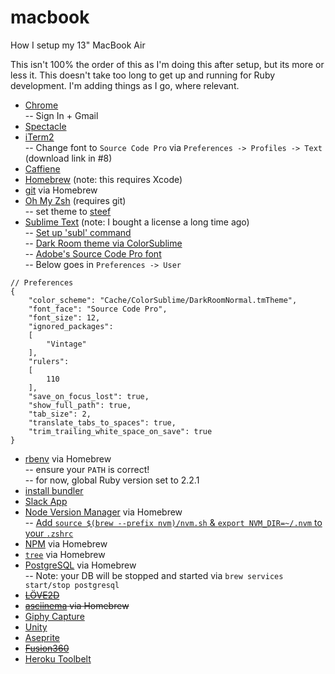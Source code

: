 # macbook
How I setup my 13" MacBook Air

This isn't 100% the order of this as I'm doing this after setup, but its more or less it. This doesn't take too long to get up and running for Ruby development. I'm adding things as I go, where relevant.

- [Chrome](https://www.google.com/chrome/browser/desktop/index.html)<br>
    -- Sign In + Gmail
- [Spectacle](https://www.spectacleapp.com/)
- [iTerm2](https://www.iterm2.com/)<br>
    -- Change font to `Source Code Pro` via `Preferences -> Profiles -> Text` (download link in #8)
- [Caffiene](https://itunes.apple.com/us/app/caffeine/id411246225?mt=12)
- [Homebrew](http://brew.sh/) (note: this requires Xcode)
- [git](https://git-scm.com/book/en/v1/Getting-Started-Installing-Git#Installing-on-Mac) via Homebrew
- [Oh My Zsh](https://github.com/robbyrussell/oh-my-zsh) (requires git)<br>
    -- set theme to [steef](https://github.com/robbyrussell/oh-my-zsh/wiki/themes#steeef)
- [Sublime Text](https://www.sublimetext.com/) (note: I bought a license a long time ago)<br>
    -- [Set up 'subl' command](http://stackoverflow.com/questions/11889484/command-subl-from-terminal-dont-work/16390622#16390622)<br>
    -- [Dark Room theme via ColorSublime](http://colorsublime.com/?q=dark+room)<br>
    -- [Adobe's Source Code Pro font](https://github.com/adobe-fonts/source-code-pro)<br>
    -- Below goes in `Preferences -> User`
```JS
// Preferences
{
	"color_scheme": "Cache/ColorSublime/DarkRoomNormal.tmTheme",
	"font_face": "Source Code Pro",
	"font_size": 12,
	"ignored_packages":
	[
		"Vintage"
	],
	"rulers":
	[
		110
	],
	"save_on_focus_lost": true,
	"show_full_path": true,
	"tab_size": 2,
	"translate_tabs_to_spaces": true,
	"trim_trailing_white_space_on_save": true
}
```
- [rbenv](https://github.com/rbenv/rbenv#homebrew-on-mac-os-x) via Homebrew<br>
    -- ensure your `PATH` is correct!<br>
    -- for now, global Ruby version set to 2.2.1
- [install bundler](http://bundler.io/)
- [Slack App](https://itunes.apple.com/us/app/slack/id803453959?mt=12)
- [Node Version Manager](https://github.com/creationix/nvm) via Homebrew<br>
    -- [Add `source $(brew --prefix nvm)/nvm.sh` & `export NVM_DIR=~/.nvm` to your `.zshrc`](http://stackoverflow.com/a/27652360)
- [NPM](https://www.npmjs.com/) via Homebrew
- [`tree`](http://mama.indstate.edu/users/ice/tree/) via Homebrew
- [PostgreSQL](https://www.postgresql.org/) via Homebrew<br>
    -- Note: your DB will be stopped and started via `brew services start/stop postgresql`
- ~~[LÖVE2D](https://love2d.org/)~~
- ~~[asciinema](https://asciinema.org/) via Homebrew~~
- [Giphy Capture](https://itunes.apple.com/us/app/giphy-capture.-the-gif-maker/id668208984?mt=12)
- [Unity](https://unity3d.com)
- [Aseprite](https://www.google.com/url?sa=t&rct=j&q=&esrc=s&source=web&cd=1&cad=rja&uact=8&ved=0ahUKEwj52cDc4bnOAhVI7WMKHbpZCYgQFggeMAA&url=http%3A%2F%2Fwww.aseprite.org%2F&usg=AFQjCNExMdw-b8GLabpEFBiXLpoyGwyYYA&sig2=gK5bF6Zz-Dovydh9QbXrQw)
- ~~[Fusion360](https://www.google.com/url?sa=t&rct=j&q=&esrc=s&source=web&cd=1&cad=rja&uact=8&ved=0ahUKEwj7vuDi4bnOAhVG5WMKHVuABBkQFggvMAA&url=http%3A%2F%2Fwww.autodesk.com%2Fproducts%2Ffusion-360%2Foverview&usg=AFQjCNFmAFML64--aKSkOtGMgxIiCatdgw&sig2=ZBSbg_wbXjV8XgbqKhJApA)~~
- [Heroku Toolbelt](https://www.google.com/url?sa=t&rct=j&q=&esrc=s&source=web&cd=1&cad=rja&uact=8&ved=0ahUKEwiyiazr4bnOAhUL7mMKHeE-BoEQFggvMAA&url=https%3A%2F%2Ftoolbelt.heroku.com%2F&usg=AFQjCNHcfl5kmTpnA5VOL769KH15iDN_Ug&sig2=dORhDHopkW4mRMA2ieTjYQ)
